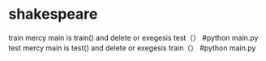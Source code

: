 # shakespeare
train
mercy main is train() and delete or  exegesis test（）
#python main.py
test
mercy main is test() and delete or  exegesis train（）
#python main.py
